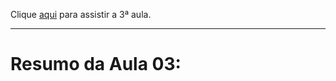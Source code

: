 Clique [aqui](https://www.youtube.com/watch?v=fnKY2zi3tIs) para assistir a 3ª aula.
_________________________________________________________________________________________

# Resumo da Aula 03:
